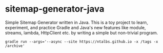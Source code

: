 # sitemap-generator-java

Simple Sitemap Generator written in Java. This is a toy project to learn, experiment, and practice Gradle and Java's new features like module, streams, lambda, HttpClient etc. by writing a simple but non-trivial program.

```
gradle run --args='--async --site https://ntalbs.github.io -x /tags -x /archive'
```
